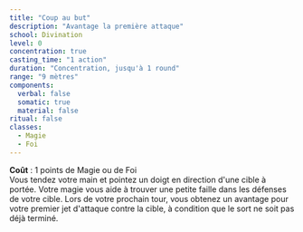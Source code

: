 ```yaml
---
title: "Coup au but"
description: "Avantage la première attaque"
school: Divination
level: 0
concentration: true
casting_time: "1 action"
duration: "Concentration, jusqu'à 1 round"
range: "9 mètres"
components:
  verbal: false
  somatic: true
  material: false
ritual: false
classes:
  - Magie
  - Foi
---
```

**Coût** : 1 points de Magie ou de Foi  
Vous tendez votre main et pointez un doigt en direction d'une cible à portée. Votre magie vous aide à trouver une petite faille dans les défenses de votre cible. Lors de votre prochain tour, vous obtenez un avantage pour votre premier jet d'attaque contre la cible, à condition que le sort ne soit pas déjà terminé.   
